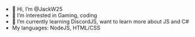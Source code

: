 - 👋 Hi, I’m @JackW25
- 👀 I’m interested in Gaming, coding
- 🌱 I’m currently learning DiscordJS, want to learn more about JS and C#
- My languages: NodeJS, HTML/CSS

<!---
JackW25/JackW25 is a ✨ special ✨ repository because its `README.md` (this file) appears on your GitHub profile.
You can click the Preview link to take a look at your changes.
--->
